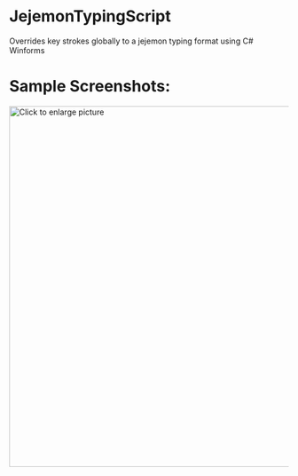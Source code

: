 # JejemonTypingScript
Overrides key strokes globally to a jejemon typing format using C# Winforms

# Sample Screenshots:

<a href="https://drive.google.com/uc?export=view&id=1_LAKH68OL1fcZquSxiZzRjpueHpCuh3c"><img src="https://drive.google.com/uc?export=view&id=1_LAKH68OL1fcZquSxiZzRjpueHpCuh3c" style="width: 650px; max-width: 100%; height: auto" title="Click to enlarge picture" />

